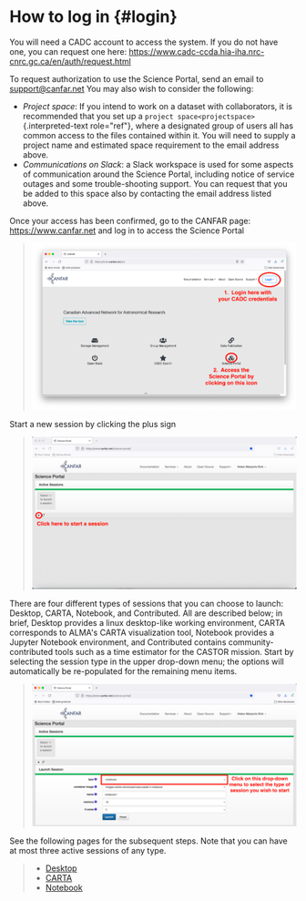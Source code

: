 # How to log in {#login}

You will need a CADC account to access the system. If you do not have
one, you can request one here:
<https://www.cadc-ccda.hia-iha.nrc-cnrc.gc.ca/en/auth/request.html>

To request authorization to use the Science Portal, send an email to
<support@canfar.net> You may also wish to consider the following:

-   *Project space*: If you intend to work on a dataset with
    collaborators, it is recommended that you set up a
    `project space<projectspace>`{.interpreted-text role="ref"}, where a
    designated group of users all has common access to the files
    contained within it. You will need to supply a project name and
    estimated space requirement to the email address above.
-   *Communications on Slack*: a Slack workspace is used for some
    aspects of communication around the Science Portal, including notice
    of service outages and some trouble-shooting support. You can
    request that you be added to this space also by contacting the email
    address listed above.

Once your access has been confirmed, go to the CANFAR page:
<https://www.canfar.net> and log in to access the Science Portal

> ![image](images/login/1_main_CANFAR_landing.png)

Start a new session by clicking the plus sign

> ![image](images/login/2_after_login.png)

There are four different types of sessions that you can choose to
launch: Desktop, CARTA, Notebook, and Contributed. All are described
below; in brief, Desktop provides a linux desktop-like working
environment, CARTA corresponds to ALMA's CARTA visualization tool,
Notebook provides a Jupyter Notebook environment, and Contributed
contains community-contributed tools such as a time estimator for the
CASTOR mission. Start by selecting the session type in the upper
drop-down menu; the options will automatically be re-populated for the
remaining menu items.

> ![image](images/login/3_launch_session_general.png)

See the following pages for the subsequent steps. Note that you can have
at most three active sessions of any type.

> - [Desktop](science-containers/general/NewUser/LaunchDesktop)
> - [CARTA](science-containers/general/NewUser/LaunchCARTA)
> - [Notebook](science-containers/general/NewUser/LaunchNotebook)
